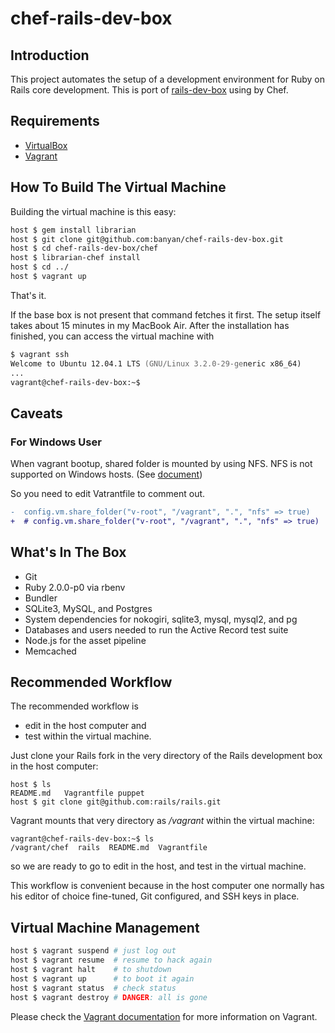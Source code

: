 # chef-rails-dev-box

## Introduction

This project automates the setup of a development environment for Ruby on Rails core development.
This is port of [rails-dev-box](https://github.com/rails/rails-dev-box) using by Chef.

## Requirements

* [VirtualBox](https://www.virtualbox.org)
* [Vagrant](http://vagrantup.com)

## How To Build The Virtual Machine

Building the virtual machine is this easy:

```zsh
host $ gem install librarian
host $ git clone git@github.com:banyan/chef-rails-dev-box.git
host $ cd chef-rails-dev-box/chef
host $ librarian-chef install
host $ cd ../
host $ vagrant up
```

That's it.

If the base box is not present that command fetches it first. The setup itself takes about 15 minutes in my MacBook Air. After the installation has finished, you can access the virtual machine with

```zsh
$ vagrant ssh
Welcome to Ubuntu 12.04.1 LTS (GNU/Linux 3.2.0-29-generic x86_64)
...
vagrant@chef-rails-dev-box:~$
```

## Caveats

### For Windows User

When vagrant bootup, shared folder is mounted by using NFS.
NFS is not supported on Windows hosts. (See [document](http://docs-v1.vagrantup.com/v1/docs/nfs.html))

So you need to edit Vatrantfile to comment out.

```diff
-  config.vm.share_folder("v-root", "/vagrant", ".", "nfs" => true)
+  # config.vm.share_folder("v-root", "/vagrant", ".", "nfs" => true)
```

## What's In The Box

* Git
* Ruby 2.0.0-p0 via rbenv
* Bundler
* SQLite3, MySQL, and Postgres
* System dependencies for nokogiri, sqlite3, mysql, mysql2, and pg
* Databases and users needed to run the Active Record test suite
* Node.js for the asset pipeline
* Memcached

## Recommended Workflow

The recommended workflow is

* edit in the host computer and
* test within the virtual machine.

Just clone your Rails fork in the very directory of the Rails development box in the host computer:

```
host $ ls
README.md   Vagrantfile puppet
host $ git clone git@github.com:rails/rails.git
```

Vagrant mounts that very directory as _/vagrant_ within the virtual machine:

```
vagrant@chef-rails-dev-box:~$ ls
/vagrant/chef  rails  README.md  Vagrantfile
```

so we are ready to go to edit in the host, and test in the virtual machine.

This workflow is convenient because in the host computer one normally has his editor of choice fine-tuned, Git configured, and SSH keys in place.

## Virtual Machine Management

```zsh
host $ vagrant suspend # just log out
host $ vagrant resume  # resume to hack again
host $ vagrant halt    # to shutdown
host $ vagrant up      # to boot it again
host $ vagrant status  # check status
host $ vagrant destroy # DANGER: all is gone
```

Please check the [Vagrant documentation](http://vagrantup.com/v1/docs/index.html) for more information on Vagrant.
